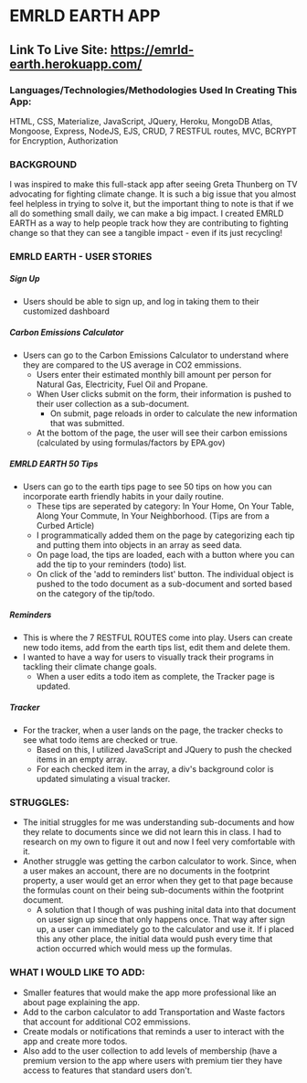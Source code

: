 # EMRLD EARTH APP

## Link To Live Site: https://emrld-earth.herokuapp.com/

### Languages/Technologies/Methodologies Used In Creating This App:
HTML, CSS,  Materialize, JavaScript, JQuery, Heroku, MongoDB Atlas, Mongoose, Express, NodeJS, EJS, CRUD, 7 RESTFUL routes, MVC, BCRYPT for Encryption, Authorization

### BACKGROUND
I was inspired to make this full-stack app after seeing Greta Thunberg on TV advocating for fighting climate change. 
It is such a big issue that you almost feel helpless in trying to solve it, but the important thing to note is that if we all do something small daily, we can make a big impact. 
I created EMRLD EARTH as a way to help people track how they are contributing to fighting change so that they can see a tangible impact - even if its just recycling!

### EMRLD EARTH - USER STORIES 
##### Sign Up
* Users should be able to sign up, and log in taking them to their customized dashboard 

##### Carbon Emissions Calculator 
* Users can go to the Carbon Emissions Calculator to understand where they are compared to the US average in CO2 emmissions.
  * Users enter their estimated monthly bill amount per person for Natural Gas, Electricity, Fuel Oil and Propane.
  * When User clicks submit on the form, their information is pushed to their user collection as a sub-document. 
    * On submit, page reloads in order to calculate the new information that was submitted. 
  * At the bottom of the page, the user will see their carbon emissions (calculated by using formulas/factors by EPA.gov)
  
##### EMRLD EARTH 50 Tips
* Users can go to the earth tips page to see 50 tips on how you can incorporate earth friendly habits in your daily routine.
    * These tips are seperated by category: In Your Home, On Your Table, Along Your Commute, In Your Neighborhood. (Tips are from a Curbed Article)
    * I programmatically added them on the page by categorizing each tip and putting them into objects in an array as seed data.
    * On page load, the tips are loaded, each with a button where you can add the tip to your reminders (todo) list. 
    * On click of the 'add to reminders list' button. The individual object is pushed to the todo document as a sub-document and sorted based on the category of the tip/todo.
    
##### Reminders 
* This is where the 7 RESTFUL ROUTES come into play. Users can create new todo items, add from the earth tips list, edit them and delete them.
* I wanted to have a way for users to visually track their programs in tackling their climate change goals. 
  * When a user edits a todo item as complete, the Tracker page is updated.
  
##### Tracker
* For the tracker, when a user lands on the page, the tracker checks to see what todo items are checked or true. 
  * Based on this, I utilized JavaScript and JQuery to push the checked items in an empty array. 
  * For each checked item in the array, a div's background color is updated simulating a visual tracker.
  
### STRUGGLES:

* The initial struggles for me was understanding sub-documents and how they relate to documents since we did not learn this in class. I had to research on my own to figure it out and now I feel very comfortable with it. 
* Another struggle was getting the carbon calculator to work. Since, when a user makes an account, there are no documents in the footprint property, a user would get an error when they get to that page because the formulas count on their being sub-documents within the footprint document.
  * A solution that I though of was pushing inital data into that document on user sign up since that only happens once. That way after sign up, a user can immediately go to the calculator and use it. If i placed this any other place, the initial data would push every time that action occurred which would mess up the formulas.
  
### WHAT I WOULD LIKE TO ADD:
* Smaller features that would make the app more professional like an about page explaining the app. 
* Add to the carbon calculator to add Transportation and Waste factors that account for additional CO2 emmissions.
* Create modals or notifications that reminds a user to interact with the app and create more todos. 
* Also add to the user collection to add levels of membership (have a premium version to the app where users with premium tier they have access to features that standard users don't.


  
